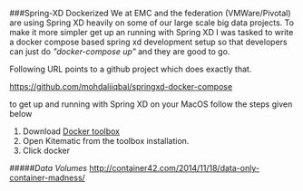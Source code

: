 ###Spring-XD Dockerized
We at EMC and the federation (VMWare/Pivotal) are using Spring XD heavily on some of our large scale big data projects. To make it more simpler get up an running with Spring XD I was tasked to write a docker compose based spring xd development setup so that developers can just do *"docker-compose up"* and they are good to go.

Following URL points to a github project which does exactly that.

https://github.com/mohdaliiqbal/springxd-docker-compose

to get up and running with Spring XD on your MacOS follow the steps given below

1. Download [Docker toolbox](https://www.docker.com/toolbox)
2. Open Kitematic from the toolbox installation.
3. Click docker

#####*Data Volumes*
http://container42.com/2014/11/18/data-only-container-madness/
